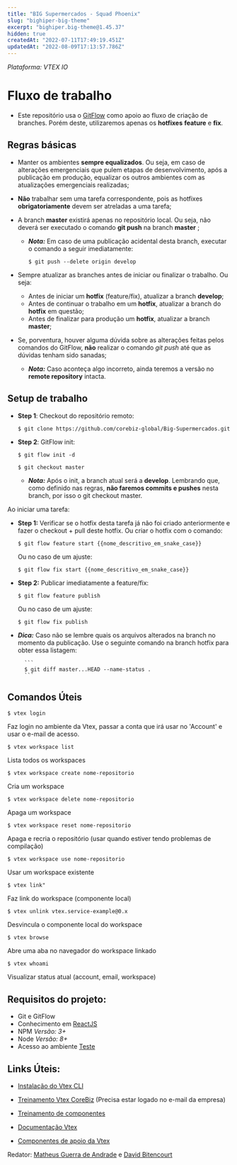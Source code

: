 ```yaml
---
title: "BIG Supermercados - Squad Phoenix"
slug: "bighiper-big-theme"
excerpt: "bighiper.big-theme@1.45.37"
hidden: true
createdAt: "2022-07-11T17:49:19.451Z"
updatedAt: "2022-08-09T17:13:57.786Z"
---
```

*Plataforma: VTEX IO*




# Fluxo de trabalho

- Este repositório usa o [GitFlow](https://danielkummer.github.io/git-flow-cheatsheet/index.html) como apoio ao fluxo de criação de branches. Porém deste, utilizaremos apenas os **hotfixes** **feature** e **fix**.

## Regras básicas

- Manter os ambientes **sempre equalizados**. Ou seja, em caso de alterações emergenciais que pulem etapas de desenvolvimento, após a publicação em produção, equalizar os outros ambientes com as atualizações emergenciais realizadas;

- **Não** trabalhar sem uma tarefa correspondente, pois as hotfixes **obrigatoriamente** devem ser atreladas a uma tarefa;

- A branch **master** existirá apenas no repositório local. Ou seja, não deverá ser executado o comando **git push** na branch **master** ;

	- ***Nota:*** Em caso de uma publicação acidental desta branch, executar o comando a seguir imediatamente:
		
		```
		$ git push --delete origin develop
		```


- Sempre atualizar as branches antes de iniciar ou finalizar o trabalho. Ou seja:
	- Antes de iniciar um **hotfix** (feature/fix), atualizar a branch **develop**;
	- Antes de continuar o trabalho em um **hotfix**, atualizar a branch do **hotfix** em questão;
	- Antes de finalizar para produção um **hotfix**, atualizar a branch **master**;

- Se, porventura, houver alguma dúvida sobre as alterações feitas pelos comandos do GitFlow, **não** realizar o comando *git push* até que as dúvidas tenham sido sanadas;

	- ***Nota:*** Caso aconteça algo incorreto, ainda teremos a versão no **remote repository** intacta.

## Setup de trabalho

- **Step 1**: Checkout do repositório remoto:
	
	```
	$ git clone https://github.com/corebiz-global/Big-Supermercados.git
	```

- **Step 2**: GitFlow init:
	
	```
	$ git flow init -d
	```

	
	```
	$ git checkout master
	```

	- ***Nota:*** Após o init, a branch atual será a **develop**. Lembrando que, como definido nas regras, **não faremos commits e pushes** nesta branch, por isso o git checkout master.



Ao iniciar uma tarefa:

- **Step 1:** Verificar se o hotfix desta tarefa já não foi criado anteriormente e fazer o checkout + pull deste hotfix. Ou criar o hotfix com o comando:

	```
	$ git flow feature start {{nome_descritivo_em_snake_case}}
	```
	Ou no caso de um ajuste:
	```
	$ git flow fix start {{nome_descritivo_em_snake_case}}
	```

- **Step 2:** Publicar imediatamente a feature/fix:

	```
	$ git flow feature publish
	```
	Ou no caso de um ajuste:

	```
	$ git flow fix publish
	```

- ***Dica:*** Caso não se lembre quais os arquivos alterados na branch no momento da publicação. Use o seguinte comando na branch hotfix para obter essa listagem:
	
		```
		$ git diff master...HEAD --name-status .
		```

## Comandos Úteis



	$ vtex login

Faz login no ambiente da Vtex, passar a conta que irá usar no 'Account' e usar o e-mail de acesso.

	$ vtex workspace list
Lista todos os workspaces

	$ vtex workspace create nome-repositorio
	
Cria um workspace

	$ vtex workspace delete nome-repositorio
	
Apaga um workspace

	$ vtex workspace reset nome-repositorio

Apaga e recria o repositório (usar quando estiver tendo problemas de compilação)

	$ vtex workspace use nome-repositorio

Usar um workspace existente

	$ vtex link"	

Faz link do workspace (componente local)

	$ vtex unlink vtex.service-example@0.x

Desvincula o componente local do workspace 

	$ vtex browse

Abre uma aba no navegador do workspace linkado

	$ vtex whoami

Visualizar status atual (account, email, workspace)

## Requisitos do projeto:

- Git e GitFlow
- Conhecimento em [ReactJS](https://pt-br.reactjs.org/docs/getting-started.html)
- NPM *Versão: 3+*
- Node *Versão: 8+*
- Acesso ao ambiente [Teste](https://bigqa.myvtex.com)

## Links Úteis:

- [Instalação do Vtex CLI](https://vtex.io/docs/recipes/development/vtex-io-cli-installation-and-command-reference/)

- [Treinamento Vtex CoreBiz](https://www.youtube.com/watch?v=nH16vQvD0Mg) (Precisa estar logado no e-mail da empresa)

- [Treinamento de componentes](https://lab.github.com/vtex-trainings/store-framework)

- [Documentação Vtex](https://developers.vtex.com/docs)

- [Componentes de apoio da Vtex](https://github.com/vtex-apps)

Redator: [Matheus Guerra de Andrade](https://github.com/matandwar) e [David Bitencourt](https://github.com/DavidBitencourt)